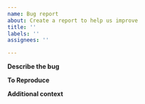 ```yaml
---
name: Bug report
about: Create a report to help us improve
title: ''
labels: ''
assignees: ''

---
```


**Describe the bug**
<!-- A clear and concise description of what the bug is. -->


**To Reproduce**
<!-- This should be in the form of a Minimal Reproducible Example - see https://matthewrocklin.com/minimal-bug-reports  ->

**Expected behavior**
<!-- A clear and concise description of what you expected to happen, with reference to what the documentation states if applicable -->

**Additional context**
<!-- Add any other context about the problem here. -->
